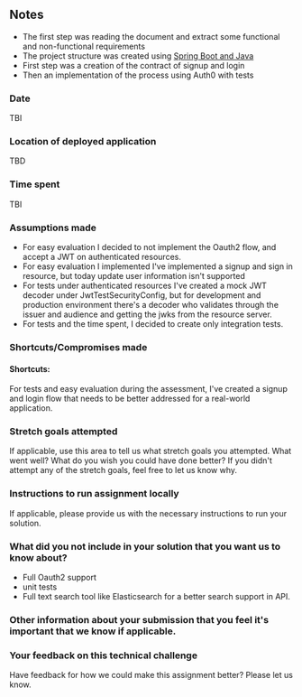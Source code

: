 ## Notes

- The first step was reading the document and extract some functional and non-functional requirements
- The project structure was created using [Spring Boot and Java](https://start.spring.io/#!type=maven-project&language=java&platformVersion=2.5.5&packaging=jar&jvmVersion=11&groupId=com.thinkific&artifactId=sportsapi&name=Sports%20Management%20API&description=Demo%20project%20for%20Spring%20Boot&packageName=com.thinkific.sportsapi&dependencies=devtools,testcontainers,actuator,cloud-starter-sleuth,data-mongodb,webflux)
- First step was a creation of the contract of signup and login 
- Then an implementation of the process using Auth0 with tests

### Date

TBI

### Location of deployed application

TBD

### Time spent

TBI

### Assumptions made

- For easy evaluation I decided to not implement the Oauth2 flow, and accept a JWT on authenticated resources.
- For easy evaluation I implemented I've implemented a signup and sign in resource, but today update user information isn't supported
- For tests under authenticated resources I've created a mock JWT decoder under JwtTestSecurityConfig, but for development and production environment there's a decoder who validates through the issuer and audience and getting the jwks from the resource server.
- For tests and the time spent, I decided to create only integration tests.

### Shortcuts/Compromises made

#### Shortcuts:
For tests and easy evaluation during the assessment, I've created a signup and login flow that needs to be better addressed for a real-world application.  


### Stretch goals attempted
If applicable, use this area to tell us what stretch goals you attempted. What went well? What do you wish you could have done better? If you didn't attempt any of the stretch goals, feel free to let us know why.

### Instructions to run assignment locally
If applicable, please provide us with the necessary instructions to run your solution.

### What did you not include in your solution that you want us to know about?

- Full Oauth2 support
- unit tests
- Full text search tool like Elasticsearch for a better search support in API.


### Other information about your submission that you feel it's important that we know if applicable.

### Your feedback on this technical challenge
Have feedback for how we could make this assignment better? Please let us know.
